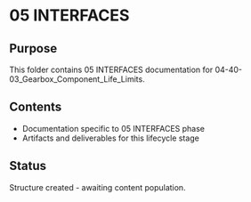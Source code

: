 # 05 INTERFACES

## Purpose
This folder contains 05 INTERFACES documentation for 04-40-03_Gearbox_Component_Life_Limits.

## Contents
- Documentation specific to 05 INTERFACES phase
- Artifacts and deliverables for this lifecycle stage

## Status
Structure created - awaiting content population.
